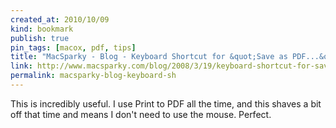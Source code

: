 ```yaml
---
created_at: 2010/10/09
kind: bookmark
publish: true
pin_tags: [macox, pdf, tips]
title: "MacSparky - Blog - Keyboard Shortcut for &quot;Save as PDF...&quot; in OS X"
link: http://www.macsparky.com/blog/2008/3/19/keyboard-shortcut-for-save-as-pdf-in-os-x.html
permalink: macsparky-blog-keyboard-sh
---
```


This is incredibly useful. I use Print to PDF all the time, and this shaves a bit off that time and means I don't need to use the mouse. Perfect.
